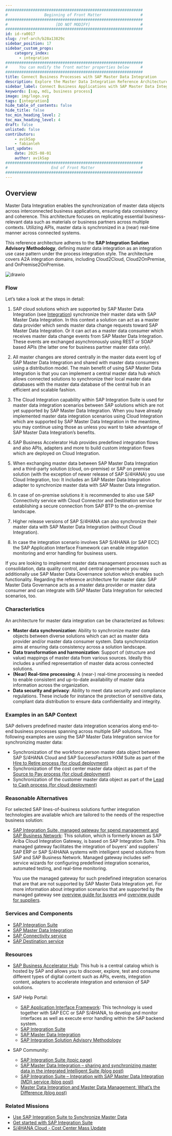 ```yaml
---
############################################################
#                Beginning of Front Matter                 #
############################################################
#                     [DO NOT MODIFY]                      #
############################################################
id: id-ra0017
slug: /ref-arch/b28a13829c
sidebar_position: 17
sidebar_custom_props:
    category_index:
      - integration
############################################################
#     You can modify the front matter properties below     #
############################################################
title: Connect Business Processes with SAP Master Data Integration
description: Explore the Master Data Integration Reference Architecture to synchronize and manage business-critical data across SAP and third-party solutions. Learn best practices for data consistency, real-time processing, and secure integration using SAP Integration Suite and SAP Master Data Integration.
sidebar_label: Connect Business Applications with SAP Master Data Integration
keywords: [sap, mdi, business process]
image: img/logo.svg
tags: [integration]
hide_table_of_contents: false
hide_title: false
toc_min_heading_level: 2
toc_max_heading_level: 4
draft: false
unlisted: false
contributors:
    - avikSap
    - fabianleh
last_update:
    date: 2025-08-01
    author: avikSap
############################################################
#                   End of Front Matter                    #
############################################################
---
```


## Overview
Master Data Integration enables the synchronization of master data objects across interconnected business applications, ensuring data consistency and coherence. This architecture focuses on replicating essential business-relevant data such as materials or business partners across multiple contexts. Utilizing APIs, master data is synchronized in a (near) real-time manner across connected systems.

This reference architecture adheres to the **SAP Integration Solution Advisory Methodology**, defining master data integration as an integration use case pattern under the process integration style. The architecture covers A2A integration domains, including Cloud2Cloud, Cloud2OnPremise, and OnPremise2OnPremise.

![drawio](drawio/master-data-integration.drawio)

### Flow

Let’s take a look at the steps in detail:
1. SAP cloud solutions which are supported by SAP Master Data Integration (see [Integration](https://help.sap.com/docs/master-data-integration/sap-master-data-integration-prod/integration?locale=en-US)) synchronize their master data with SAP Master Data Integration. In this context a solution can act as a master data provider which sends master data change requests toward SAP Master Data Integration. Or it can act as a master data consumer which receives master data change events from SAP Master Data Integration. These events are exchanged asynchronously using REST or SOAP based APIs (the latter one for business partner master data only).
   
2. All master changes are stored centrally in the master data event log of SAP Master Data Integration and shared with master data consumers using a distribution model. The main benefit of using SAP Master Data Integration is that you can implement a central master data hub which allows connected solutions to synchronize their local master data databases with the master data database of the central hub in an efficient and scalable fashion.
   
3. The Cloud Integration capability within SAP Integration Suite is used for master data integration scenarios between SAP solutions which are not yet supported by SAP Master Data Integration. When you have already implemented master data integration scenarios using Cloud Integration which are supported by SAP Master Data Integration in the meantime, you may continue using those as unless you want to take advantage of SAP Master Data Integration’s benefits.
   
4. SAP Business Accelerator Hub provides predefined integration flows and also APIs, adapters and more to build custom integration flows which are deployed on Cloud Integration.
   
5. When exchanging master data between SAP Master Data Integration and a third-party solution (cloud, on-premise) or SAP on premise solution (with the exception of newer release of SAP S/4HANA) you use Cloud Integration, too: It includes an SAP Master Data Integration adapter to synchronize master data with SAP Master Data Integration.
    
6. In case of on-premise solutions it is recommended to also use SAP Connectivity service with Cloud Connector and Destination service for establishing a secure connection from SAP BTP to the on-premise landscape.
   
7. Higher release versions of SAP S/4HANA can also synchronize their master data with SAP Master Data Integration (without Cloud Integration).
   
8. In case the integration scenario involves SAP S/4HANA (or SAP ECC) the SAP Application Interface Framework can enable integration monitoring and error handling for business users.
    
If you are looking to implement master data management processes such as consolidation, data quality control, and central governance you may additionally use SAP Master Data Governance solution which enables such functionality. Regarding the reference architecture for master data: SAP Master Data Governance acts as a master data provider or master data consumer and can integrate with SAP Master Data Integration for selected scenarios, too.

### Characteristics
An architecture for master data integration can be characterized as follows:
- **Master data synchronization**: Ability to synchronize master data objects between diverse solutions which can act as master data provider and/or master data consumer system. Data synchronization aims at ensuring data consistency across a solution landscape.
- **Data transformation and harmonization**: Support of (structure and value) mappings of master data from various sources. Ideally this includes a unified representation of master data across connected solutions.
- **(Near) Real-time processing**: A (near-) real-time processing is needed to enable consistent and up-to-date availability of master data information across the organization.
- **Data security and privacy**: Ability to meet data security and compliance regulations. These include for instance the protection of sensitive data, compliant data distribution to ensure data confidentiality and integrity.

### Examples in an SAP Context
SAP delivers predefined master data integration scenarios along end-to-end business processes spanning across multiple SAP solutions. The following examples are using the SAP Master Data Integration service for synchronizing master data:
- Synchronization of the workforce person master data object between SAP S/4HANA Cloud and SAP SuccessFactors HXM Suite as part of the [Hire to Retire process (for cloud deployment)](https://api.sap.com/dfd/HR1C1-DFDDataFlowsforHRData)
- Synchronization of the cost center master data object as part of the [Source to Pay process (for cloud deployment)](https://api.sap.com/dfd/SP1C1-DFDMasterDataFlows)
- Synchronization of the customer master data object as part of the [Lead to Cash process (for cloud deployment)](https://api.sap.com/dfd/LC1C1-DFDMasterDataFlowforBusinessPartnerCustomer)
  
### Reasonable Alternatives
For selected SAP lines-of-business solutions further integration technologies are available which are tailored to the needs of the respective business solution: 
- [SAP Integration Suite, managed gateway for spend management and SAP Business Network](https://help.sap.com/docs/sisgw?locale=en-US): This solution, which is formerly known as SAP Ariba Cloud Integration Gateway, is based on SAP Integration Suite. This managed gateway facilitates the integration of buyers' and suppliers' SAP ERP or SAP S/4HANA systems with intelligent spend solutions from SAP and SAP Business Network. Managed gateway includes self-service wizards for configuring predefined integration scenarios, automated testing, and real-time monitoring.
  
    You use the managed gateway for such predefined integration scenarios that are that are not supported by SAP Master Data Integration yet. For more information about integration scenarios that are supported by the managed gateway see [overview guide for buyers](https://help.sap.com/docs/ARIBA_CIG/1b1724b5f3e248568430b640c0412c24/dabf918d862847728f00d80025e38f28.html?locale=en-US) and [overview guide for suppliers](https://help.sap.com/docs/ARIBA_CIG/791693e960f6494b8ea0a0bae07d406c/f13af7d9e5ea4bee9afb40249063833d.html?locale=en-US).

### Services and Components
- [SAP Integration Suite](https://discovery-center.cloud.sap/serviceCatalog/integration-suite?region=all)
- [SAP Master Data Integration](https://discovery-center.cloud.sap/serviceCatalog/master-data-integration?region=all) 
- [SAP Connectivity service](https://discovery-center.cloud.sap/serviceCatalog/connectivity-service?region=all)
- [SAP Destination service](https://discovery-center.cloud.sap/serviceCatalog/destination?service_plan=lite&region=all)
  
### Resources
- [SAP Business Accelerator Hub](https://hub.sap.com): This hub is a central catalog which is hosted by SAP and allows you to discover, explore, test and consume different types of digital content such as APIs, events, integration content, adapters to accelerate integration and extension of SAP solutions.
  
- SAP Help Portal:
    - [SAP Application Interface Framework](https://help.sap.com/docs/SAP_APLICATION_INTERFACE_FRAMEWORK_OVERVIEW): This technology is used together with SAP ECC or SAP S/4HANA, to develop and monitor interfaces as well as execute error handling within the SAP backend system.
    - [SAP Integration Suite](https://help.sap.com/docs/integration-suite)
    - [SAP Master Data Integration](https://help.sap.com/docs/SAP_MASTER_DATA_INTEGRATION)
    - [SAP Integration Solution Advisory Methodology](https://help.sap.com/docs/architecture_guidance/f64ada51d9f44c83a751b96f955aad5a/85bcc8675d3e42718279bf7b87dafc2d.html?locale=en-US)
      
- SAP Community:
    - [SAP Integration Suite (topic page)](https://community.sap.com/topics/integration-suite)
    - [SAP Master Data Integration – sharing and synchronizing master data in the integrated Intelligent Suite (blog post)](https://blogs.sap.com/2020/07/21/sap-cloud-platform-master-data-integration-sharing-and-synchronizing-master-data-in-the-integrated-intelligent-suite/)
    - [SAP Integration Suite – Integration with SAP Master Data Integration (MDI) service (blog post)](https://blogs.sap.com/2022/05/20/sap-integration-suite-integration-with-sap-master-data-integration-mdi-service/) 
    - [Master Data Integration and Master Data Management: What’s the Difference (blog post)](https://blogs.sap.com/2020/10/23/master-data-integration-and-master-data-management-whats-the-difference/)
  
### Related Missions
- [Use SAP Integration Suite to Synchronize Master Data](https://discovery-center.cloud.sap/missiondetail/4248/4505/)
- [Get started with SAP Integration Suite](https://discovery-center.cloud.sap/missiondetail/3258/3327/)
- [S/4HANA Cloud - Cost Center Mass Update](https://discovery-center.cloud.sap/missiondetail/3419/3459/)